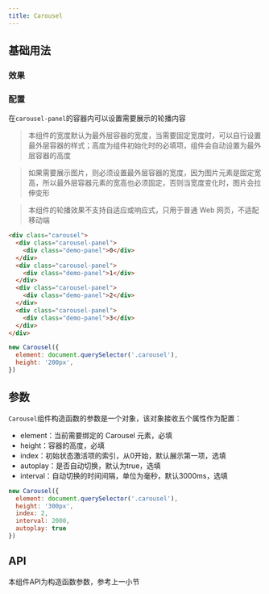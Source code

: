 ```yaml
---
title: Carousel
---
```


## 基础用法

### 效果

<ClientOnly><carousel-demo-1></carousel-demo-1></ClientOnly>

### 配置

在`carousel-panel`的容器内可以设置需要展示的轮播内容

> 本组件的宽度默认为最外层容器的宽度，当需要固定宽度时，可以自行设置最外层容器的样式；高度为组件初始化时的必填项，组件会自动设置为最外层容器的高度

> 如果需要展示图片，则必须设置最外层容器的宽度，因为图片元素是固定宽高，所以最外层容器元素的宽高也必须固定，否则当宽度变化时，图片会拉伸变形

> 本组件的轮播效果不支持自适应或响应式，只用于普通 Web 网页，不适配移动端

```html
<div class="carousel">
  <div class="carousel-panel">
    <div class="demo-panel">0</div>
  </div>
  <div class="carousel-panel">
    <div class="demo-panel">1</div>
  </div>
  <div class="carousel-panel">
    <div class="demo-panel">2</div>
  </div>
  <div class="carousel-panel">
    <div class="demo-panel">3</div>
  </div>
</div>
```

```javascript
new Carousel({
  element: document.querySelector('.carousel'),
  height: '200px',
})
```

## 参数

`Carousel`组件构造函数的参数是一个对象，该对象接收五个属性作为配置：

- element：当前需要绑定的 Carousel 元素，必填
- height：容器的高度，必填
- index：初始状态激活项的索引，从0开始，默认展示第一项，选填
- autoplay：是否自动切换，默认为true，选填
- interval：自动切换的时间间隔，单位为毫秒，默认3000ms，选填

```javascript
new Carousel({
  element: document.querySelector('.carousel'),
  height: '300px',
  index: 2,
  interval: 2000,
  autoplay: true
})
```

## API

本组件API为构造函数参数，参考上一小节
